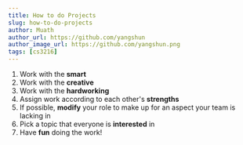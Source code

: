 ```yaml
---
title: How to do Projects
slug: how-to-do-projects
author: Muath
author_url: https://github.com/yangshun
author_image_url: https://github.com/yangshun.png
tags: [cs3216]
---
```


1. Work with the **smart**
1. Work with the **creative**
1. Work with the **hardworking**
1. Assign work according to each other's **strengths**
1. If possible, **modify** your role to make up for an aspect your team is lacking in
1. Pick a topic that everyone is **interested** in
1. Have **fun** doing the work!
